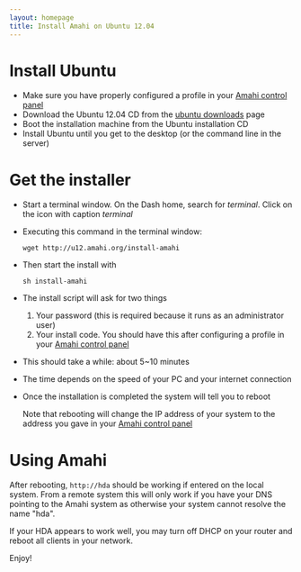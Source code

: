 ```yaml
---
layout: homepage
title: Install Amahi on Ubuntu 12.04
---
```

# Install Ubuntu
* Make sure you have properly configured a profile in your [Amahi control panel](https://www.amahi.org/users)
* Download the Ubuntu 12.04 CD from the [ubuntu downloads](http://www.ubuntu.com/download) page
* Boot the installation machine from the Ubuntu installation CD
* Install Ubuntu until you get to the desktop (or the command line in the server)

# Get the installer

* Start a terminal window. On the Dash home, search for _terminal_. Click on the icon with caption _terminal_
* Executing this command in the terminal window:

	`wget http://u12.amahi.org/install-amahi`
* Then start the install with

	`sh install-amahi`

* The install script will ask for two things
	1. Your password (this is required because it runs as an administrator user)
	1. Your install code. You should have this after configuring a profile in your [Amahi control panel](https://www.amahi.org/users)
* This should take a while: about 5~10 minutes
* The time depends on the speed of your PC and your internet connection
* Once the installation is completed the system will tell you to reboot

	Note that rebooting will change the IP address of your system to the address you gave in your [Amahi control panel](https://www.amahi.org/users)

# Using Amahi

After rebooting, `http://hda` should be working if entered on the local system. From a remote system this will only work if you have your DNS pointing to the Amahi system as otherwise your system cannot resolve the name "hda".

If your HDA appears to work well, you may turn off DHCP on your router and reboot all clients in your network.

Enjoy!
